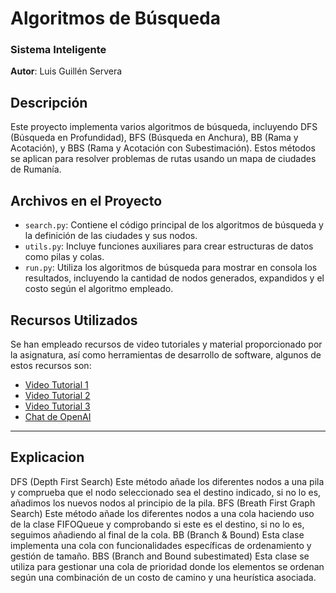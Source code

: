 # Algoritmos de Búsqueda

### Sistema Inteligente
**Autor**: Luis Guillén Servera

## Descripción
Este proyecto implementa varios algoritmos de búsqueda, incluyendo DFS (Búsqueda en Profundidad), BFS (Búsqueda en Anchura), BB (Rama y Acotación), y BBS (Rama y Acotación con Subestimación). Estos métodos se aplican para resolver problemas de rutas usando un mapa de ciudades de Rumanía.

## Archivos en el Proyecto
- `search.py`: Contiene el código principal de los algoritmos de búsqueda y la definición de las ciudades y sus nodos.
- `utils.py`: Incluye funciones auxiliares para crear estructuras de datos como pilas y colas.
- `run.py`: Utiliza los algoritmos de búsqueda para mostrar en consola los resultados, incluyendo la cantidad de nodos generados, expandidos y el costo según el algoritmo empleado.



## Recursos Utilizados
Se han empleado recursos de video tutoriales y material proporcionado por la asignatura, así como herramientas de desarrollo de software, algunos de estos recursos son:
- [Video Tutorial 1](https://www.youtube.com/watch?v=7luP5Tj5yQE)
- [Video Tutorial 2](https://www.youtube.com/watch?v=qeXbUzNQUlw)
- [Video Tutorial 3](https://www.youtube.com/watch?v=oDqjPvD54Ss)
- [Chat de OpenAI](https://chat.openai.com)

---
## Explicacion
DFS (Depth First Search) Este método añade los diferentes nodos a una pila y comprueba que el nodo seleccionado sea el destino indicado, si no lo es, añadimos los nuevos nodos al principio de la pila.
BFS (Breath First Graph Search) Este método añade los diferentes nodos a una cola haciendo uso de la clase FIFOQueue y comprobando si este es el destino, si no lo es, seguimos añadiendo al final de la cola.
BB (Branch & Bound) Esta clase implementa una cola con funcionalidades específicas de ordenamiento y
gestión de tamaño.
BBS (Branch and Bound subestimated) Esta clase se utiliza para gestionar una cola de prioridad donde los elementos se ordenan según una combinación de un costo de camino y una heurística asociada.
